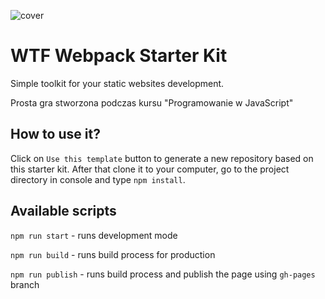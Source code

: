 ![cover](https://cotenfrontend.pl/img/cover.png)

# WTF Webpack Starter Kit

Simple toolkit for your static websites development.

Prosta gra stworzona podczas kursu "Programowanie w JavaScript"

## How to use it?

Click on `Use this template` button to generate a new repository based on this starter kit. After that clone it to your computer, go to the project directory in console and type `npm install`.

## Available scripts

`npm run start` - runs development mode

`npm run build` - runs build process for production

`npm run publish` - runs build process and publish the page using `gh-pages` branch

